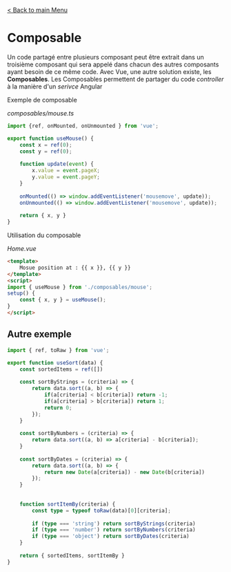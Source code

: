[< Back to main Menu](https://github.com/gsoulie/vue-resources/blob/main/vue-index.md)    

# Composable

Un code partagé entre plusieurs composant peut être extrait dans un troisième composant qui sera appelé dans chacun des autres composants ayant besoin de ce même code. Avec Vue, une autre solution existe, les **Composables**. Les Composables permettent de partager du code *controller* à la manière d'un *serivce* Angular

Exemple de composable

*composables/mouse.ts*

````typescript
import {ref, onMounted, onUnmounted } from 'vue';

export function useMouse() {
	const x = ref(0);
	const y = ref(0);
	
	function update(event) {
		x.value = event.pageX;
		y.value = event.pageY;
	}
	
	onMounted(() => window.addEventListener('mousemove', update));
	onUnmounted(() => window.addEventListener('mousemove', update));
	
	return { x, y }
}
````

Utilisation du composable

*Home.vue*
````html
<template>
	Mosue position at : {{ x }}, {{ y }}
</template>
<script>
import { useMouse } from './composables/mouse';
setup() {
	const { x, y } = useMouse();
}
</script>
````

## Autre exemple

````typescript
import { ref, toRaw } from 'vue';

export function useSort(data) {
	const sortedItems = ref([])
	
	const sortByStrings = (criteria) => {
		return data.sort((a, b) => {
			if(a[criteria] < b[criteria]) return -1;
			if(a[criteria] > b[criteria]) return 1;
			return 0;
		});
	}
	
	const sortByNumbers = (criteria) => {
		return data.sort((a, b) => a[criteria] - b[criteria]);
	}
	
	const sortByDates = (criteria) => {
		return data.sort((a, b) => {
			return new Date(a[criteria]) - new Date(b[criteria])
		});
	}
	
	
	function sortItemBy(criteria) {
		const type = typeof toRaw(data)[0][criteria];
		
		if (type === 'string') return sortByStrings(criteria)
		if (type === 'number') return sortByNumbers(criteria)
		if (type === 'object') return sortByDates(criteria)
	}
	
	return { sortedItems, sortItemBy }
}
````
